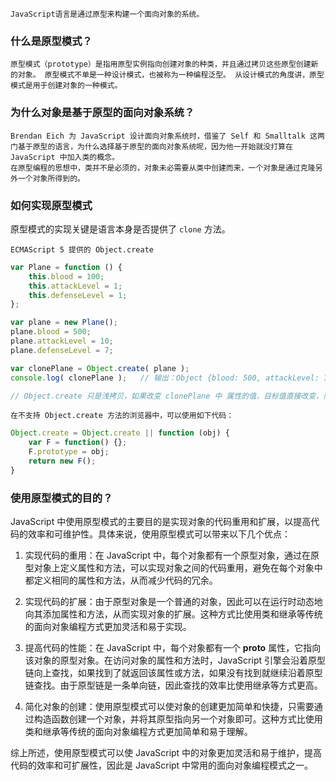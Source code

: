 	JavaScript语言是通过原型来构建一个面向对象的系统。

### 什么是原型模式？
	原型模式（prototype）是指用原型实例指向创建对象的种类，并且通过拷贝这些原型创建新的对象。 原型模式不单是一种设计模式，也被称为一种编程泛型。 从设计模式的角度讲，原型模式是用于创建对象的一种模式。

### 为什么对象是基于原型的面向对象系统？
	Brendan Eich 为 JavaScript 设计面向对象系统时，借鉴了 Self 和 Smalltalk 这两门基于原型的语言，为什么选择基于原型的面向对象系统呢，因为他一开始就没打算在 JavaScript 中加入类的概念。
	在原型编程的思想中，类并不是必须的，对象未必需要从类中创建而来，一个对象是通过克隆另外一个对象所得到的。

### 如何实现原型模式
原型模式的实现关键是语言本身是否提供了 `clone` 方法。

`ECMAScript 5 提供的 Object.create`
```javaScript
var Plane = function () {
	this.blood = 100;
	this.attackLevel = 1;
	this.defenseLevel = 1;
};

var plane = new Plane();
plane.blood = 500;
plane.attackLevel = 10;
plane.defenseLevel = 7;

var clonePlane = Object.create( plane );
console.log( clonePlane );   // 输出：Object {blood: 500, attackLevel: 10, defenseLevel: 7}

// Object.create 只是浅拷贝，如果改变 clonePlane 中 属性的值，目标值直接改变，而他的原型 prototype 上 blood 依旧不变。

```

	在不支持 Object.create 方法的浏览器中，可以使用如下代码：
```javaScript
Object.create = Object.create || function (obj) {
	var F = function() {};
	F.prototype = obj;
	return new F();
}
```

### 使用原型模式的目的？
JavaScript 中使用原型模式的主要目的是实现对象的代码重用和扩展，以提高代码的效率和可维护性。具体来说，使用原型模式可以带来以下几个优点：

1.  实现代码的重用：在 JavaScript 中，每个对象都有一个原型对象，通过在原型对象上定义属性和方法，可以实现对象之间的代码重用，避免在每个对象中都定义相同的属性和方法，从而减少代码的冗余。
    
2.  实现代码的扩展：由于原型对象是一个普通的对象，因此可以在运行时动态地向其添加属性和方法，从而实现对象的扩展。这种方式比使用类和继承等传统的面向对象编程方式更加灵活和易于实现。
    
3.  提高代码的性能：在 JavaScript 中，每个对象都有一个 **proto** 属性，它指向该对象的原型对象。在访问对象的属性和方法时，JavaScript 引擎会沿着原型链向上查找，如果找到了就返回该属性或方法，如果没有找到就继续沿着原型链查找。由于原型链是一条单向链，因此查找的效率比使用继承等方式更高。
    
4.  简化对象的创建：使用原型模式可以使对象的创建更加简单和快捷，只需要通过构造函数创建一个对象，并将其原型指向另一个对象即可。这种方式比使用类和继承等传统的面向对象编程方式更加简单和易于理解。
    

综上所述，使用原型模式可以使 JavaScript 中的对象更加灵活和易于维护，提高代码的效率和可扩展性，因此是 JavaScript 中常用的面向对象编程模式之一。